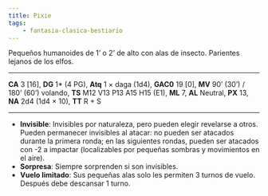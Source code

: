 ```yaml
---
title: Pixie
tags:
    - fantasia-clasica-bestiario
---
```

Pequeños humanoides de 1’ o 2’ de alto con alas de insecto. Parientes lejanos de los elfos.
___
**CA** 3 [16], **DG** 1\* (4 PG), **Atq** 1 × daga (1d4), **GAC0** 19 [0], **MV** 90’ (30’) / 180’ (60’) volando, **TS** M12 V13 P13 A15 H15 (E1), **ML** 7, **AL** Neutral, **PX** 13, **NA** 2d4 (1d4 × 10), **TT** R + S
___
- **Invisible**: Invisibles por naturaleza, pero pueden elegir revelarse a otros. Pueden permanecer invisibles al atacar: no pueden ser atacados durante la primera ronda; en las siguientes rondas, pueden ser atacados con -2 a impactar (localizables por pequeñas sombras y movimientos en el aire).
- **Sorpresa**: Siempre sorprenden si son invisibles.
- **Vuelo limitado**: Sus pequeñas alas solo les permiten 3 turnos de vuelo. Después debe descansar 1 turno.
